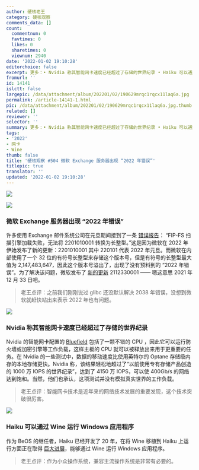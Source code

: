 ```yaml
---
author: 硬核老王
category: 硬核观察
comments_data: []
count:
  commentnum: 0
  favtimes: 0
  likes: 0
  sharetimes: 0
  viewnum: 2940
date: '2022-01-02 19:10:28'
editorchoice: false
excerpt: 更多：• Nvidia 称其智能网卡速度已经超过了存储的世界纪录 • Haiku 可以通过 Wine 运行 Windows 应用程序
fromurl: ''
id: 14141
islctt: false
largepic: /data/attachment/album/202201/02/190629mrqc1rqcx11laq6a.jpg
permalink: /article-14141-1.html
pic: /data/attachment/album/202201/02/190629mrqc1rqcx11laq6a.jpg.thumb.jpg
related: []
reviewer: ''
selector: ''
summary: 更多：• Nvidia 称其智能网卡速度已经超过了存储的世界纪录 • Haiku 可以通过 Wine 运行 Windows 应用程序
tags:
- '2022'
- 网卡
- Wine
thumb: false
title: '硬核观察 #504 微软 Exchange 服务器出现 “2022 年错误”'
titlepic: true
translator: ''
updated: '2022-01-02 19:10:28'
---
```


![](/data/attachment/album/202201/02/190629mrqc1rqcx11laq6a.jpg)


![](/data/attachment/album/202201/02/190641bdwzodqi8d0u0i0w.jpg)


### 微软 Exchange 服务器出现 “2022 年错误”


许多使用 Exchange 邮件系统公司在元旦期间接到了一条 [错误报告](https://www.reddit.com/r/sysadmin/comments/rt91z6/exchange_2019_antimalware_bad_update/)： “FIP-FS 扫描引擎加载失败，无法将 2201010001 转换为长整型。”这是因为微软在 2022 年伊始发布了新的更新：2201010001 其中 220101 代表 2022 年元旦。而微软在内部使用了一个 32 位的有符号长整型来存储这个版本号，但是有符号的长整型最大值为 2,147,483,647，因此这个版本号溢出了，出现了没有预料到的 “2022 年错误”。为了解决该问题，微软发布了 [新的更新](https://techcommunity.microsoft.com/t5/exchange-team-blog/email-stuck-in-transport-queues/ba-p/3049447) 2112330001 —— 嗯这意思 2021 年 12 月 33 日吧。



> 
> 老王点评：之前我们刚刚说过 glibc 还没默认解决 2038 年错误，没想到微软就赶快站出来表示 2022 年也有问题。
> 
> 
> 


![](/data/attachment/album/202201/02/190926mwlxw5ytyhzxww1n.jpg)


### Nvidia 称其智能网卡速度已经超过了存储的世界纪录


Nvidia 的智能网卡配置的 [Bluefield](https://www.theregister.com/2021/12/22/nvidia_bluefield_storage_benchmark/) 包括了一颗不错的 CPU ，因此它可以运行防火墙或加密引擎等工作负载，这样主板的 CPU 就可以被释放出来用于更重要的任务。在 Nvidia 的一些测试中，数据的移动速度比使用英特尔的 Optane 存储级内存的本地存储更快。Nvidia 称，该结果轻松地超过了“以前使用专有存储产品创造的 1000 万 IOPS 的世界纪录”，达到了 4150 万 IOPS，可以使 400Gb/s 的网络达到饱和。当然，他们也承认，这项测试并没有模拟真实世界的工作负载。



> 
> 老王点评：智能网卡技术是近年来的网络技术发展的重要发现，这个技术突破很厉害。
> 
> 
> 


![](/data/attachment/album/202201/02/191007b9ebbx1i21hw1bqz.jpg)


### Haiku 可以通过 Wine 运行 Windows 应用程序


作为 BeOS 的继任者，Haiku 已经开发了 20 年，在将 Wine 移植到 Haiku 上运行方面正在取得 [巨大进展](https://discuss.haiku-os.org/t/my-progress-in-porting-wine/11741/26)，能够通过 Wine 运行 Windows 应用程序。



> 
> 老王点评：作为小众操作系统，兼容主流操作系统是非常有必要的。
> 
> 
>